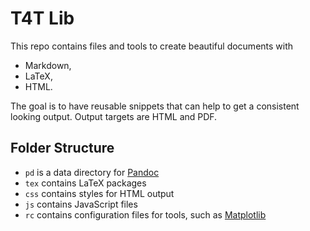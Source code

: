 # T4T Lib

This repo contains files and tools to create beautiful documents with

* Markdown,
* LaTeX,
* HTML.

The goal is to have reusable snippets that can help to get a consistent looking output. Output targets are HTML and PDF.



## Folder Structure

* `pd` is a data directory for [Pandoc](https://pandoc.org/)
* `tex` contains LaTeX packages
* `css` contains styles for HTML output
* `js` contains JavaScript files
* `rc` contains configuration files for tools, such as [Matplotlib](https://matplotlib.org/)

